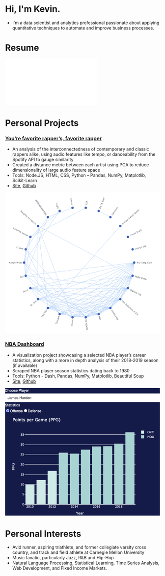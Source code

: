 # Hi, I'm Kevin.

- I'm a data scientist and analytics professional passionate about applying quantitative techniques to automate and improve business processes.

# Resume

![Resume](/Images/kcory%20resume%202020.pdf)

# Personal Projects

### [You’re favorite rapper’s, favorite rapper](https://spotify-rapper.herokuapp.com/)
- An analysis of the interconnectedness of contemporary and classic rappers alike, using audio features like tempo, or danceability from the Spotify API to gauge similarity
- Created a distance metric between each artist using PCA to reduce dimensionality of large audio feature space
- Tools: Node.JS, HTML, CSS, Python – Pandas, NumPy, Matplotlib, Scikit-Learn
- [Site](https://spotify-rapper.herokuapp.com/), [Github](https://github.com/kev-bot-studios/Spotify-Rapper)

![](/Images/SpotifyRapper.png)


### [NBA Dashboard](https://nba-dashboardz.herokuapp.com/)
-	A visualization project showcasing a selected NBA player’s career statistics, along with a more in depth analysis of their 2018-2019 season (if available)
-	Scraped NBA player season statistics dating back to 1980
-	Tools:  Python - Dash, Pandas, NumPy, Matplotlib, Beautiful Soup
- [Site](https://nba-dashboardz.herokuapp.com/), [Github](https://github.com/kev-bot-studios/NBA) 

![](/Images/NBADash.png)

# Personal Interests
- Avid runner, aspiring triathlete, and former collegiate varsity cross country, and track and field athlete at Carnegie Mellon University
- Music fanatic, particularly Jazz, R&B and Hip-Hop
- Natural Language Processing, Statistical Learning, Time Series Analysis, Web Development, and Fixed Income Markets.
